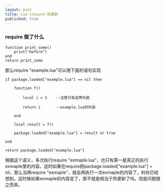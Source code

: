 ```yaml
---
layout: post
title: Lua closure 热更新
published: true
---
```



### require 做了什么

    function print_some()
    	print("before")
    end
    return print_some

那么require "example.lua"可以用下面的语句实现

    if package.loaded["example.lua"] == nil then
    
        function f()
    
            local i = 3    --注意只有这两句是
    
            return i       --example.lua的内容
    
        end
    
        local result = f()
    
        package.loaded["example.lua"] = result or true
    
    end
    
    return package.loaded["example.lua"]

根据这个语义，多次执行require "exmaple.lua"，也只有第一是真正的执行exmaple里的内容。这时如果在require把package.loaded["example.lua"] = nil，那么当再require "exmaple"，就会再执行一次exmaple的内容了，料你已经想到，这时候如果exmaple的内容变了，那不就是相当于热更新了吗。但是问题随之而来。
